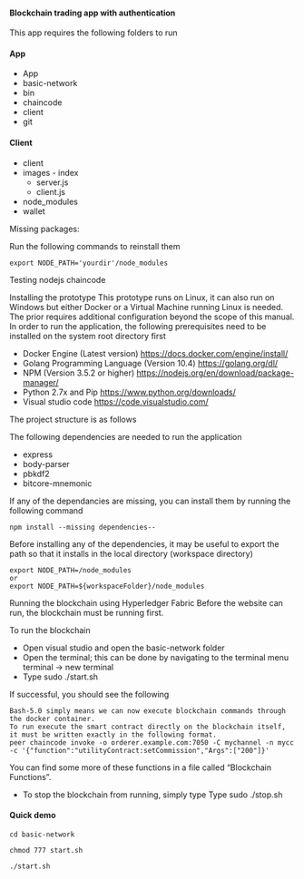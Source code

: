 #### Blockchain trading app with authentication

This app requires the following folders to run

#### App 

-  App 
  -  basic-network
  -  bin
  -  chaincode
  -  client
  -  git

#### Client 

-  client
  -  images
    -  index
      -  server.js
      -  client.js
   -  node_modules
   -  wallet

Missing packages:

Run the following commands to reinstall them

```
export NODE_PATH='yourdir'/node_modules
```

Testing nodejs chaincode



Installing the prototype
This prototype runs on Linux, it can also run on Windows but either Docker or a Virtual Machine running Linux is needed. The prior requires additional configuration beyond the scope of this manual.
In order to run the application, the following prerequisites need to be installed on the system root directory first

-  Docker Engine (Latest version) https://docs.docker.com/engine/install/
-  Golang Programming Language (Version 10.4) https://golang.org/dl/
-  NPM (Version 3.5.2 or higher) https://nodejs.org/en/download/package-manager/
-  Python 2.7x and Pip https://www.python.org/downloads/
-  Visual studio code https://code.visualstudio.com/

The project structure is as follows

The following dependencies are needed to run the application

-  express
-  body-parser
-  pbkdf2
-  bitcore-mnemonic

If any of the dependancies are missing, you can install them by running the following command

```
npm install --missing dependencies--
```

Before installing any of the dependencies, it may be useful to export the path so that it installs in the local directory (workspace directory)

```
export NODE_PATH=/node_modules 
or
export NODE_PATH=${workspaceFolder}/node_modules
```

Running the blockchain using Hyperledger Fabric
Before the website can run, the blockchain must be running first.

To run the blockchain

-  Open visual studio and open the basic-network folder 
-  Open the terminal; this can be done by navigating to the terminal menu  terminal -> new terminal
-  Type sudo ./start.sh

If successful, you should see the following
 
```
Bash-5.0 simply means we can now execute blockchain commands through the docker container. 
To run execute the smart contract directly on the blockchain itself, it must be written exactly in the following format.
peer chaincode invoke -o orderer.example.com:7050 -C mychannel -n mycc -c '{"function":"utilityContract:setCommission","Args":["200"]}'
```

You can find some more of these functions in a file called “Blockchain Functions”.

-  To stop the blockchain from running, simply type Type sudo ./stop.sh

#### Quick demo 
```
cd basic-network

chmod 777 start.sh

./start.sh
```
